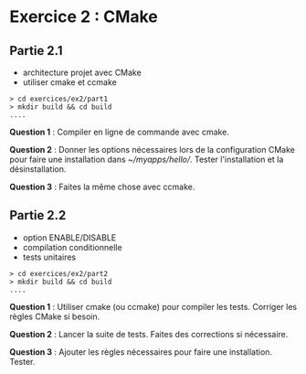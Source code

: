 Exercice 2 : CMake
==================

Partie 2.1
----------

- architecture projet avec CMake
- utiliser cmake et ccmake

````
> cd exercices/ex2/part1
> mkdir build && cd build
....
````

**Question 1** : Compiler en ligne de commande avec cmake.

**Question 2** : Donner les options nécessaires lors de la configuration CMake pour faire une installation dans *~/myapps/hello/*. Tester l'installation et la désinstallation.

**Question 3** : Faites la même chose avec ccmake.

Partie 2.2
----------

- option ENABLE/DISABLE
- compilation conditionnelle
- tests unitaires

````
> cd exercices/ex2/part2
> mkdir build && cd build
....
````

**Question 1** : Utiliser cmake (ou ccmake) pour compiler les tests. Corriger les règles CMake si besoin.

**Question 2** : Lancer la suite de tests. Faites des corrections si nécessaire.

**Question 3** : Ajouter les règles nécessaires pour faire une installation. Tester.
